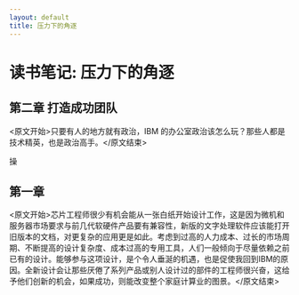 ```yaml
---
layout: default
title: 压力下的角逐
---
```


# 读书笔记: 压力下的角逐


## 第二章 打造成功团队

<原文开始>只要有人的地方就有政治，IBM 的办公室政治该怎么玩？那些人都是技术精英，也是政治高手。</原文结束>

操
## 第一章

<原文开始>芯片工程师很少有机会能从一张白纸开始设计工作，这是因为微机和服务器市场要求与前几代软硬件产品要有兼容性，新版的文字处理软件应该能打开旧版本的文档，对更复杂的应用更是如此。考虑到过高的人力成本、过长的市场周期、不断提高的设计复杂度、成本过高的专用工具，人们一般倾向于尽量依赖之前已有的设计。能够参与这项设计，是个令人垂涎的机遇，也是促使我回到IBM的原因。全新设计会让那些厌倦了系列产品或别人设计过的部件的工程师很兴奋，这给予他们创新的机会，如果成功，则能改变整个家庭计算业的图景。</原文结束>